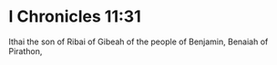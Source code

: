 # I Chronicles 11:31

Ithai the son of Ribai of Gibeah of the people of Benjamin, Benaiah of Pirathon,
